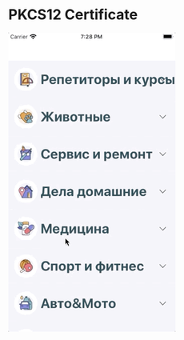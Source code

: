 # PKCS12 Certificate
![Image alt](https://github.com/anton2030t/CertificatePKCS12/raw/master/1.gif)
